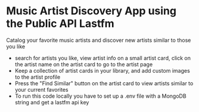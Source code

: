 # Music Artist Discovery App using the Public API Lastfm

Catalog your favorite music artists and discover new artists similar to those you like

- search for artists you like, view artist info on a small artist card, click on the artist name on the artist card to go to the artist page
- Keep a collection of artist cards in your library, and add custom images to the artist profile
- Press the "Find Similar" button on the artist card to view artists similar to your current favorites
- To run this code locally you have to set up a .env file with a MongoDB string and get a lastfm api key
  
